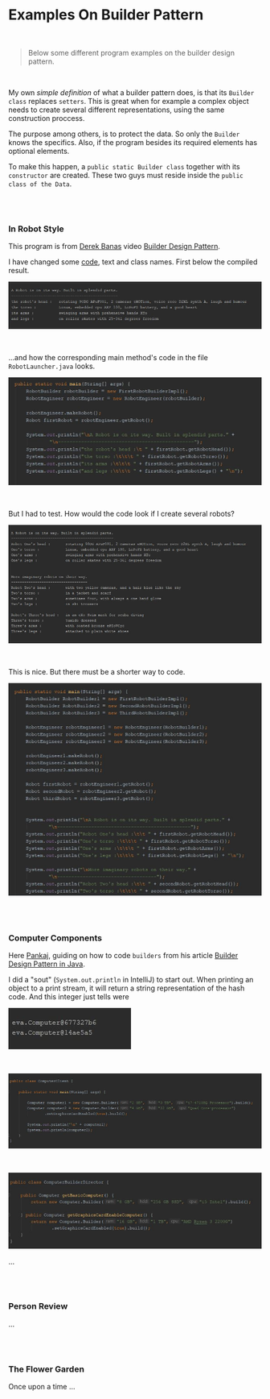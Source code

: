 # Examples On Builder Pattern

<br>

> Below some different program examples on the builder design pattern. 

<br>

My own *simple definition* of what a builder pattern does, is that its `Builder class` replaces `setters`. This is great when for example a complex object needs to create several different representations, using the same construction proccess. 

The purpose among others, is to protect the data. So only the `Builder` knows the specifics. Also, if the program besides its required elements has optional elements.   

To make this happen, a `public static Builder class` together with its `constructor` are created. These two guys must reside inside the `public class of the Data`.   

<br>
<br>


### In Robot Style

This program is from [Derek Banas](https://www.youtube.com/user/derekbanas) video [Builder Design Pattern](https://www.youtube.com/watch?v=9XnsOpjclUg). 

I have changed some [code](https://github.com/evajavadev/ExamplesOnBuilderPattern/tree/master/InRobotStyle), text and class names. First below the compiled result.     

![promt on a robot](/images/aRobotOnWay.jpg) 

<br>

...and how the corresponding main method's code in the file `RobotLauncher.java` looks. 

![code for the result on one robot](/images/soutFirstRobotBuilderImpl.jpg) 

<br> 

But I had to test. How would the code look if I create several robots?

![code for serveral robots](/images/RobotsOnWay.jpg)

<br>

This is nice. But there must be a shorter way to code.

![promt on the result for several robots](/images/soutRobotsOnWay.jpg)

<br>
<br>


### Computer Components

Here [Pankaj](https://www.youtube.com/user/JournalDev), guiding on how to code `builders` from his article [Builder Design Pattern in Java](https://www.journaldev.com/1425/builder-design-pattern-in-java). 

I did a "sout" (`System.out.println` in IntelliJ) to start out. When printing an object to a print stream, it will return a string representation of the hash code. And this integer just tells were         

![the first promt on computer components](/images/soutComputerComponents1.jpg)

<br>

![code for ...](/images/ComputerComponents_ComputerClient.jpg)

<br>

![code for ...](/images/ComputerComponents_ComputerBuilderDirector.jpg)

...

<br>
<br>


### Person Review

...

<br>
<br>


### The Flower Garden

Once upon a time ...
